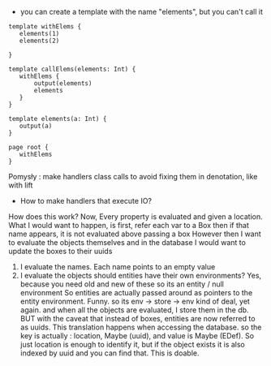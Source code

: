  - you can create a template with the name "elements", but you can't call it

 ```
 template withElems {
	elements(1)
	elements(2)
	
}

template callElems(elements: Int) {
	withElems {
		output(elements)
		elements
	}
}

template elements(a: Int) {
	output(a)
}

page root {
	withElems
}
```

Pomysły : make handlers class calls to avoid fixing them in denotation, like with lift

- How to make handlers that execute IO?

How does this work?
Now, Every property is evaluated and given a location.
What I would want to happen, is first, refer each var to a Box
then if that name appears, it is not evaluated above passing a box
However
then I want to evaluate the objects themselves
and in the database I would want to update the boxes to their uuids

1. I evaluate the names. Each name points to an empty value
2. I evaluate the objects
should entities have their own environments?
Yes, because you need old and new of these
so its an entity / null environment
So entities are actually passed around as pointers to the entity environment. Funny.
so its env -> store -> env kind of deal, yet again. 
and when all the objects are evaluated, I store them in the db. BUT with the caveat that instead of boxes, entities are now referred to as uuids. This translation happens when accessing the database. 
so the key is actually : location, Maybe (uuid), and value is Maybe (EDef).
So just location is enough to identify it, but if the object exists it is also indexed by uuid and you can find that. This is doable.